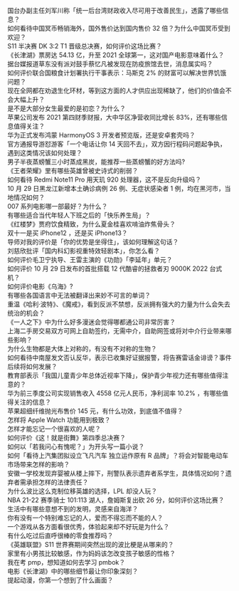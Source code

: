 国台办副主任刘军川称「统一后台湾财政收入尽可用于改善民生」，透露了哪些信息？  
如何看待中国冥币畅销海外，国外售价达到国内售价 32 倍？为什么中国冥币受到欢迎？  
S11 半决赛 DK 3:2 T1 晋级总决赛，如何评价这场比赛？  
《长津湖》票房达 54.13 亿，升至 2021 全球第一，这对国产电影意味着什么？  
据台媒报道草东没有派对鼓手蔡忆凡被发现在防疫旅馆去世，消息属实吗？  
如何评价联合国粮食计划署执行干事表示：马斯克 2% 的财富可以解决世界饥饿问题？  
现在全网都在劝退生化环材，等到这方面的人才供应出现稀缺了，他们的价值会不会大幅上升？  
是不是大部分女生最爱的是初恋？为什么？  
苹果公司发布 2021 第四财季财报，大中华区净营收同比增长 83%，还有哪些信息值得关注？  
华为正式发布鸿蒙 HarmonyOS 3 开发者预览版，还是安卓套壳吗？  
官方通报导游怼游客「一个电话让你 14 天回不去」，双方因行程码问题起争执，遇到这类情况该如何处理？  
男子半夜蒸螃蟹三小时蒸成黑炭，能推荐一些蒸螃蟹的好方法吗?  
《王者荣耀》里有哪些英雄曾被史诗式的削弱？  
如何看待 Redmi Note11 Pro 用天玑 920 处理器，这不是反向升级吗？  
10 月 29 日黑龙江新增本土确诊病例 26 例、无症状感染者 1 例，均在黑河市，当地情况如何？  
007 系列电影哪一部最好？为什么？  
有哪些适合当代年轻人下班之后的「快乐养生局」？  
《红楼梦》贾府饮食精致，为什么夏金桂喜欢啃油炸焦骨头？  
双十一是买 iPhone12 ，还是买 iPhone13？  
导师对我的评价是「你的优势是坐得住」，该如何理解这句话？  
刘慈欣批评「国内科幻影视重特效轻剧本」，你怎么看？  
如何评价毛卫宁执导、王雷主演的《功勋》「李延年」单元？  
如何评价 10 月 29 日发布的首批搭载 12 代酷睿的拯救者刃 9000K 2022 台式机？  
如何评价电影《乌海》?  
有哪些各国语言中无法被翻译出来妙不可言的单词？  
重温《哈利·波特》、《魔戒》，看到反派不禁想，反派拥有强大的力量为什么会失去统治的机会？  
《一人之下》中为什么好多漫迷会觉得哪都通公司非常厉害？  
上海二手房交易双方可网上自助签约，无需中介，自助网签或将对中介行业带来哪些影响？  
为什么生物都是大体上对称的，有没有不对称的生物？  
如何看待中南屋发文否认反华，表示已收集好证据报警，将告赛雷话金诽谤？事件后续将如何发展？  
教育部表示「我国儿童青少年总体近视率下降」，保护青少年视力还有哪些值得注意的？  
华为前三季度公司实现销售收入 4558 亿元人民币，净利润率 10.2% ，有哪些值得关注的信息？  
苹果超细纤维抛光布售价 145 元，有什么功效，到底值不值得？  
怎样将 Apple Watch 功能用到极致？  
怎样才能忘记一个很喜欢的人呢？  
如何评价《这！就是街舞》第四季总决赛？  
如何以「若我问心有愧呢？」为开头写一篇小说？  
如何「看待上汽集团拟设立飞凡汽车 独立运作原有 R 品牌」？将会对智能电动车市场带来怎样的影响？  
安徽一学校发现弃婴被从楼上摔下，刑警队表示遗弃者系学生，具体情况如何？遗弃者需承担怎样的法律责任？  
为什么波比这么克制位移英雄的选择，LPL 却没人玩？  
NBA 21-22 赛季骑士 101:113 湖人，詹姆斯复出砍 26 分，如何评价这场比赛？  
生活中有哪些意想不到的发明，灵感来自海洋？  
你有没有一个特别难忘记的人，爱而不得忘而不能的人？  
一个游戏从各方面看很优秀，体验起来却不好玩是为什么？  
有什么吃过后直呼很棒的零食推荐吗？  
《英雄联盟》S11 世界赛期间突然出现的波比梗是从哪来的？  
家里有小男孩比较敏感，作为妈妈该怎改变孩子敏感的性格？  
我在考 pmp，想知道如何去学习 pmbok？  
电影《长津湖》中的哪些细节最让你印象深刻？  
提起动漫，你第一个想到了什么画面？  
